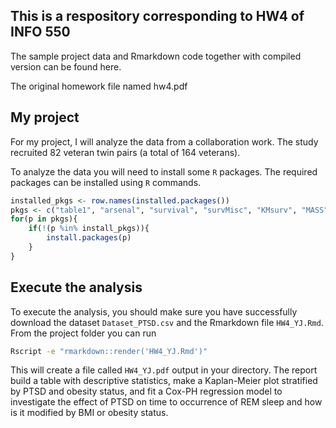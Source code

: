 ## This is a respository corresponding to HW4 of INFO 550

The sample project data and Rmarkdown code together with compiled version can be found here.

The original homework file named hw4.pdf


## My project

For my project, I will analyze the data from a collaboration work. The study recruited 82 veteran twin pairs (a total of 164 veterans).

To analyze the data you will need to install some `R` packages. The required packages can be installed using `R` commands.

``` r
installed_pkgs <- row.names(installed.packages())
pkgs <- c("table1", "arsenal", "survival", "survMisc", "KMsurv", "MASS")
for(p in pkgs){
	if(!(p %in% install_pkgs)){
		install.packages(p)
	}
}
```

## Execute the analysis

To execute the analysis, you should make sure you have successfully download the dataset `Dataset_PTSD.csv` and the Rmarkdown file `HW4_YJ.Rmd`. From the project folder you can run 

``` bash
Rscript -e "rmarkdown::render('HW4_YJ.Rmd')"
```

This will create a file called `HW4_YJ.pdf` output in your directory. The report build a table with descriptive statistics, make a Kaplan-Meier plot stratified by PTSD and obesity status, and fit a Cox-PH regression model to investigate the effect of PTSD on time to occurrence of REM sleep and how is it modified by BMI or obesity status. 

